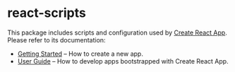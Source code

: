 # react-scripts

This package includes scripts and configuration used by [Create React App](https://github.com/facebook/create-js-app).<br>
Please refer to its documentation:

- [Getting Started](https://facebook.github.io/create-js-app/docs/getting-started) – How to create a new app.
- [User Guide](https://facebook.github.io/create-js-app/) – How to develop apps bootstrapped with Create React App.
